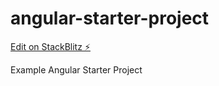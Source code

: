 # angular-starter-project

[Edit on StackBlitz ⚡️](https://stackblitz.com/edit/angular-1z35a7-o7cjth)

Example Angular Starter Project